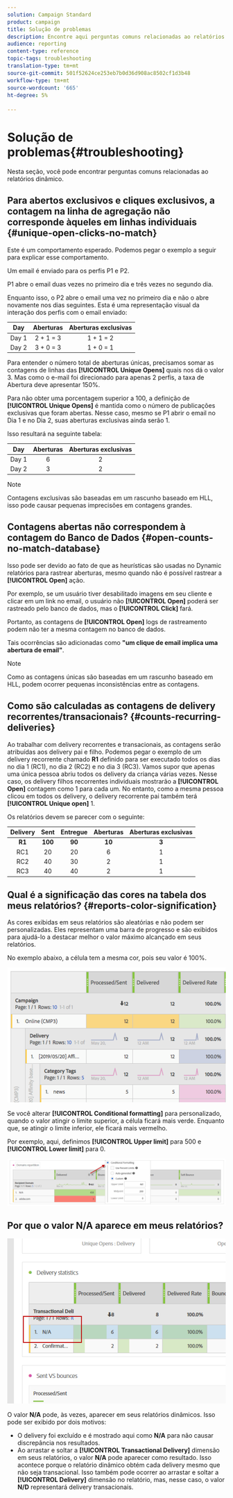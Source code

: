 ```yaml
---
solution: Campaign Standard
product: campaign
title: Solução de problemas
description: Encontre aqui perguntas comuns relacionadas ao relatórios dinâmico.
audience: reporting
content-type: reference
topic-tags: troubleshooting
translation-type: tm+mt
source-git-commit: 501f52624ce253eb7b0d36d908ac8502cf1d3b48
workflow-type: tm+mt
source-wordcount: '665'
ht-degree: 5%

---
```



# Solução de problemas{#troubleshooting}

Nesta seção, você pode encontrar perguntas comuns relacionadas ao relatórios dinâmico.

## Para abertos exclusivos e cliques exclusivos, a contagem na linha de agregação não corresponde àqueles em linhas individuais {#unique-open-clicks-no-match}

Este é um comportamento esperado.
Podemos pegar o exemplo a seguir para explicar esse comportamento.

Um email é enviado para os perfis P1 e P2.

P1 abre o email duas vezes no primeiro dia e três vezes no segundo dia.

Enquanto isso, o P2 abre o email uma vez no primeiro dia e não o abre novamente nos dias seguintes.
Esta é uma representação visual da interação dos perfis com o email enviado:

<table> 
 <thead> 
  <tr> 
   <th align="center"> <strong>Day</strong> <br /> </th> 
   <th align="center"> <strong>Aberturas</strong> <br /> </th> 
   <th align="center"> <strong>Aberturas exclusivas</strong> <br /> </th> 
  </tr> 
 </thead> 
 <tbody> 
  <tr> 
   <td align="center"> Day 1<br /> </td> 
   <td align="center"> 2 + 1 = 3<br /> </td> 
   <td align="center"> 1 + 1 = 2<br /> </td> 
  </tr> 
  <tr> 
   <td align="center"> Day 2<br /> </td> 
   <td align="center"> 3 + 0 = 3<br /> </td> 
   <td align="center"> 1 + 0 = 1<br /> </td> 
  </tr>
 </tbody> 
</table>

Para entender o número total de aberturas únicas, precisamos somar as contagens de linhas das **[!UICONTROL Unique Opens]** quais nos dá o valor 3. Mas como o e-mail foi direcionado para apenas 2 perfis, a taxa de Abertura deve apresentar 150%.

Para não obter uma porcentagem superior a 100, a definição de **[!UICONTROL Unique Opens]** é mantida como o número de publicações exclusivas que foram abertas. Nesse caso, mesmo se P1 abrir o email no Dia 1 e no Dia 2, suas aberturas exclusivas ainda serão 1.

Isso resultará na seguinte tabela:

<table> 
 <thead> 
  <tr> 
   <th align="center"> <strong>Day</strong> <br /> </th> 
   <th align="center"> <strong>Aberturas</strong> <br /> </th> 
   <th align="center"> <strong>Aberturas exclusivas</strong> <br /> </th> 
  </tr> 
 </thead> 
 <tbody> 
  <tr> 
   <td align="center"> Day 1<br /> </td> 
   <td align="center"> 6<br /> </td> 
   <td align="center"> 2<br /> </td>
  </tr> 
  <tr> 
   <td align="center"> Day 2<br /> </td> 
   <td align="center"> 3<br /> </td> 
   <td align="center"> 2<br /> </td> 
  </tr> 
 </tbody> 
</table>

>[!NOTE]
>
>Contagens exclusivas são baseadas em um rascunho baseado em HLL, isso pode causar pequenas imprecisões em contagens grandes.

## Contagens abertas não correspondem à contagem do Banco de Dados {#open-counts-no-match-database}

Isso pode ser devido ao fato de que as heurísticas são usadas no Dynamic relatórios para rastrear aberturas, mesmo quando não é possível rastrear a **[!UICONTROL Open]** ação.

Por exemplo, se um usuário tiver desabilitado imagens em seu cliente e clicar em um link no email, o usuário não **[!UICONTROL Open]** poderá ser rastreado pelo banco de dados, mas o **[!UICONTROL Click]** fará.

Portanto, as contagens de **[!UICONTROL Open]** logs de rastreamento podem não ter a mesma contagem no banco de dados.

Tais ocorrências são adicionadas como **&quot;um clique de email implica uma abertura de email&quot;**.

>[!NOTE]
>
>Como as contagens únicas são baseadas em um rascunho baseado em HLL, podem ocorrer pequenas inconsistências entre as contagens.

## Como são calculadas as contagens de delivery recorrentes/transacionais? {#counts-recurring-deliveries}

Ao trabalhar com delivery recorrentes e transacionais, as contagens serão atribuídas aos delivery pai e filho.
Podemos pegar o exemplo de um delivery recorrente chamado **R1** definido para ser executado todos os dias no dia 1 (RC1), no dia 2 (RC2) e no dia 3 (RC3).
Vamos supor que apenas uma única pessoa abriu todos os delivery da criança várias vezes. Nesse caso, os delivery filhos recorrentes individuais mostrarão a **[!UICONTROL Open]** contagem como 1 para cada um.
No entanto, como a mesma pessoa clicou em todos os delivery, o delivery recorrente pai também terá **[!UICONTROL Unique open]** 1.

Os relatórios devem se parecer com o seguinte:

<table> 
 <thead> 
  <tr> 
   <th align="center"> <strong>Delivery</strong> <br /> </th> 
   <th align="center"> <strong>Sent</strong> <br /> </th> 
   <th align="center"> <strong>Entregue</strong> <br /> </th>
   <th align="center"> <strong>Aberturas</strong> <br /> </th> 
   <th align="center"> <strong>Aberturas exclusivas</strong> <br /> </th>
  </tr> 
 </thead> 
 <tbody> 
  <tr> 
   <td align="center"> <strong>R1<br/> </td> 
   <td align="center"> <strong>100<br/> </td> 
   <td align="center"> <strong>90<br/> </td> 
   <td align="center"> <strong>10<br/> </td> 
   <td align="center"> <strong>3<br/> </td> 
  </tr> 
  <tr> 
   <td align="center"> RC1<br/> </td> 
   <td align="center"> 20<br /> </td> 
   <td align="center"> 20<br /> </td> 
   <td align="center"> 6<br /> </td> 
   <td align="center"> 1<br /> </td> 
  </tr>
    <tr> 
   <td align="center"> RC2<br /> </td> 
   <td align="center"> 40<br /> </td> 
   <td align="center"> 30<br /> </td> 
   <td align="center"> 2<br /> </td> 
   <td align="center"> 1<br /> </td> 
  </tr> 
    <tr> 
   <td align="center"> RC3<br /> </td> 
   <td align="center"> 40<br /> </td> 
   <td align="center"> 40<br /> </td> 
   <td align="center"> 2<br /> </td> 
   <td align="center"> 1<br /> </td> 
  </tr> 
 </tbody> 
</table>

## Qual é a significação das cores na tabela dos meus relatórios? {#reports-color-signification}

As cores exibidas em seus relatórios são aleatórias e não podem ser personalizadas. Eles representam uma barra de progresso e são exibidos para ajudá-lo a destacar melhor o valor máximo alcançado em seus relatórios.

No exemplo abaixo, a célula tem a mesma cor, pois seu valor é 100%.

![](assets/troubleshooting_1.png)

Se você alterar **[!UICONTROL Conditional formatting]** para personalizado, quando o valor atingir o limite superior, a célula ficará mais verde. Enquanto que, se atingir o limite inferior, ele ficará mais vermelho.

Por exemplo, aqui, definimos **[!UICONTROL Upper limit]** para 500 e **[!UICONTROL Lower limit]** para 0.

![](assets/troubleshooting_2.png)

## Por que o valor N/A aparece em meus relatórios?

![](assets/troubleshooting_3.png)

O valor **N/A** pode, às vezes, aparecer em seus relatórios dinâmicos. Isso pode ser exibido por dois motivos:

* O delivery foi excluído e é mostrado aqui como **N/A** para não causar discrepância nos resultados.
* Ao arrastar e soltar a **[!UICONTROL Transactional Delivery]** dimensão em seus relatórios, o valor **N/A** pode aparecer como resultado. Isso acontece porque o relatório dinâmico obtém cada delivery mesmo que não seja transacional.
Isso também pode ocorrer ao arrastar e soltar a **[!UICONTROL Delivery]** dimensão no relatório, mas, nesse caso, o valor **N/D** representará delivery transacionais.

